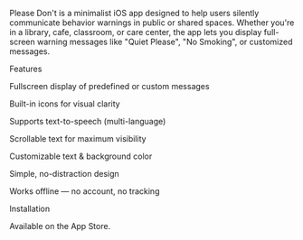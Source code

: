 
Please Don't is a minimalist iOS app designed to help users silently communicate behavior warnings in public or shared spaces. Whether you're in a library, cafe, classroom, or care center, the app lets you display full-screen warning messages like "Quiet Please", "No Smoking", or customized messages.

Features

Fullscreen display of predefined or custom messages

Built-in icons for visual clarity

Supports text-to-speech (multi-language)

Scrollable text for maximum visibility

Customizable text & background color

Simple, no-distraction design

Works offline — no account, no tracking

Installation

Available on the App Store.

